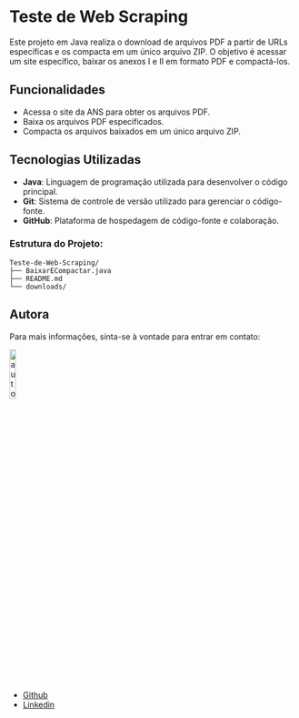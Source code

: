 # Teste de Web Scraping

Este projeto em Java realiza o download de arquivos PDF a partir de URLs específicas e os compacta em um único arquivo ZIP. O objetivo é acessar um site específico, baixar os anexos I e II em formato PDF e compactá-los.

## Funcionalidades

- Acessa o site da ANS para obter os arquivos PDF.
- Baixa os arquivos PDF especificados.
- Compacta os arquivos baixados em um único arquivo ZIP.

## Tecnologias Utilizadas

- **Java**: Linguagem de programação utilizada para desenvolver o código principal.
- **Git**: Sistema de controle de versão utilizado para gerenciar o código-fonte.
- **GitHub**: Plataforma de hospedagem de código-fonte e colaboração.

### Estrutura do Projeto:

```
Teste-de-Web-Scraping/
├── BaixarECompactar.java
├── README.md
└── downloads/
```

## Autora

Para mais informações, sinta-se à vontade para entrar em contato:

<div align="left">
  <img src="https://github.com/user-attachments/assets/57cac2a3-49b1-4a0a-aef3-e968523971eb" width="15%" alt="autora" />
</div>

- [Github](https://github.com/luizadaso)
- [Linkedin](https://www.linkedin.com/in/luizadaso)
